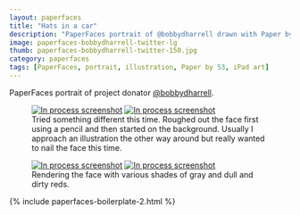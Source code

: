 ```yaml
---
layout: paperfaces
title: "Hats in a car"
description: "PaperFaces portrait of @bobbydharrell drawn with Paper by 53 on an iPad."
image: paperfaces-bobbydharrell-twitter-lg
thumb: paperfaces-bobbydharrell-twitter-150.jpg
category: paperfaces
tags: [PaperFaces, portrait, illustration, Paper by 53, iPad art]
---
```


PaperFaces portrait of project donator [@bobbydharrell](http://twitter.com/bobbydharrell).

<figure class="half">
	<a href="{{ site.url }}/images/paperfaces-bobbydharrell-process-1-lg.jpg"><img src="{{ site.url }}/images/paperfaces-bobbydharrell-process-1-600.jpg" alt="In process screenshot"></a>
	<a href="{{ site.url }}/images/paperfaces-bobbydharrell-process-2-lg.jpg"><img src="{{ site.url }}/images/paperfaces-bobbydharrell-process-2-600.jpg" alt="In process screenshot"></a>
	<figcaption>Tried something different this time. Roughed out the face first using a pencil and then started on the background. Usually I approach an illustration the other way around but really wanted to nail the face this time.</figcaption>
</figure>

<figure class="half">
	<a href="{{ site.url }}/images/paperfaces-bobbydharrell-process-3-lg.jpg"><img src="{{ site.url }}/images/paperfaces-bobbydharrell-process-3-600.jpg" alt="In process screenshot"></a>
	<a href="{{ site.url }}/images/paperfaces-bobbydharrell-process-4-lg.jpg"><img src="{{ site.url }}/images/paperfaces-bobbydharrell-process-4-600.jpg" alt="In process screenshot"></a>
	<figcaption>Rendering the face with various shades of gray and dull and dirty reds.</figcaption>
</figure>

{% include paperfaces-boilerplate-2.html %}